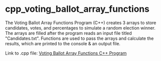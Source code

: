 # cpp_voting_ballot_array_functions
The Voting Ballot Array Functions Program (C++) creates 3 arrays to store candidates, votes, and percentages to simulate a random election winner. The arrays are filled after the program reads an input file titled "Candidates.txt". Functions are used to pass the arrays and calculate the results, which are printed to the console &amp; an output file.

Link to .cpp file: <a href="https://github.com/ffm5113/cpp_voting_ballot_array_functions/blob/main/VotingBallotArrayFunctions.cpp">Voting Ballot Array Functions C++ Program</a>
